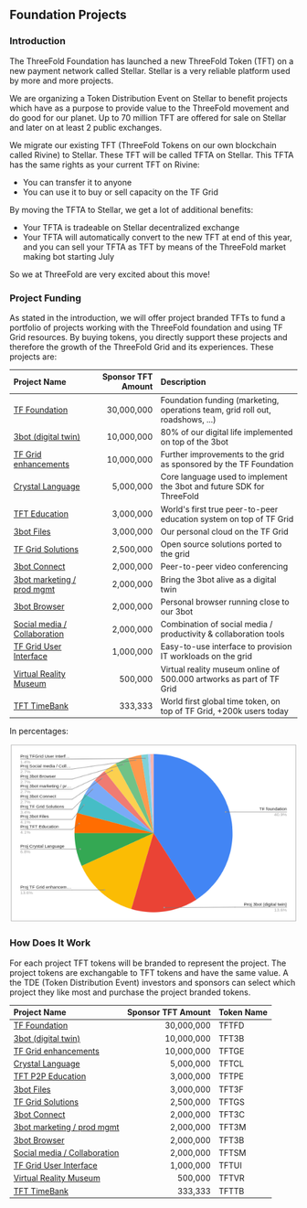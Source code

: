 ## Foundation Projects

### Introduction
The ThreeFold Foundation has launched a new ThreeFold Token (TFT) on a new payment network called Stellar. Stellar is a very reliable platform used by more and more projects.

We are organizing a Token Distribution Event on Stellar to benefit projects which have as a purpose to provide value to the ThreeFold movement and do good for our planet. Up to 70 million TFT are offered for sale on Stellar and later on at least 2 public exchanges.

We migrate our existing TFT (ThreeFold Tokens on our own blockchain called Rivine) to Stellar. These TFT will be called TFTA on Stellar. This TFTA has the same rights as your current TFT on Rivine:

- You can transfer it to anyone
- You can use it to buy or sell capacity on the TF Grid

By moving the TFTA to Stellar, we get a lot of  additional benefits:

- Your TFTA is tradeable on Stellar decentralized exchange
- Your TFTA will automatically convert to the new TFT at end of this year, and you can sell your TFTA as TFT by means of the ThreeFold market making bot starting July

So we at ThreeFold are very excited about this move!

### Project Funding

As stated in the introduction, we will offer project branded TFTs to fund a portfolio of projects working with the ThreeFold foundation and using TF Grid resources. By buying tokens, you directly support these projects and therefore the growth of the ThreeFold Grid and its experiences. These projects are:

| Project Name | Sponsor TFT Amount | Description |
|:-------------|---------------:|:------------|
| [TF Foundation](./foundation/README.md)	| 30,000,000		| Foundation funding (marketing, operations team, grid roll out, roadshows, ...) |
| [3bot (digital twin)](./3botdigitaltwin/README.md)	| 10,000,000		| 80% of our digital life implemented on top of the 3bot |
|[TF Grid enhancements](./gridenhancements/README.md)	| 10,000,000		| Further improvements to the grid as sponsored by the TF Foundation |
| [Crystal Language](./crystallang/README.md)	| 5,000,000		| Core language used to implement the 3bot and future SDK for ThreeFold |
| [TFT Education](./education/README.md)	| 3,000,000		| World's first true peer-to-peer education system on top of TF Grid |
| [3bot Files](./3botfiles/README.md)	| 3,000,000		| Our personal cloud on the TF Grid |
| [TF Grid Solutions](./gridsolutions/README.md)	| 2,500,000		| Open source solutions ported to the grid |
| [3bot Connect](./3botconnect/README.md) 	| 2,000,000		| Peer-to-peer video conferencing |
|[3bot marketing / prod mgmt](./3botmarketing/README.md)	| 2,000,000		| Bring the 3bot alive as a digital twin |
| [3bot Browser](./3botbrowser/README.md)	 | 2,000,000		| Personal browser running close to our 3bot |
| [Social media / Collaboration](./socialmedia/README.md) | 2,000,000		| Combination of social media / productivity & collaboration tools |
| [TF Grid User Interface](./griduserinterface/README.md)	| 1,000,000		| Easy-to-use interface to provision IT workloads on the grid |
| [Virtual Reality Museum](./vrmuseum/README.md)	| 500,000		| Virtual reality museum online of 500.000 artworks as part of TF Grid |
| [TFT TimeBank](./timebank/README.md)	| 333,333		| World first global time token, on top of TF Grid, +200k users today |


In percentages:

![](./img/token_project_distribution_percentage.png)

### How Does It Work

For each project TFT tokens will be branded to represent the project.  The project tokens are exchangable to TFT tokens and have the same value.  A the TDE (Token Distribution Event) investors and sponsors can select which project they like most and purchase the project branded tokens.

| Project Name | Sponsor TFT Amount | Token Name |
|:-------------|---------------:|:------------|
| [TF Foundation](./foundation/README.md)	| 30,000,000		| TFTFD |
| [3bot (digital twin)](./3botdigitaltwin/README.md)	| 10,000,000		| TFT3B |
|[TF Grid enhancements](./gridenhancements/README.md)	| 10,000,000		| TFTGE |
| [Crystal Language](./crystallang/README.md)	| 5,000,000		| TFTCL  |
| [TFT P2P Education](./education/README.md)	| 3,000,000		| TFTPE |
| [3bot Files](./3botfiles/README.md)	| 3,000,000		| TFT3F |
| [TF Grid Solutions](./gridsolutions/README.md)	| 2,500,000		| TFTGS |
| [3bot Connect](./3botconnect/README.md) 	| 2,000,000		| TFT3C |
|[3bot marketing / prod mgmt](./3botmarketing/README.md)	| 2,000,000		| TFT3M |
| [3bot Browser](./3botbrowser/README.md)	 | 2,000,000		| TFT3B |
| [Social media / Collaboration](./socialmedia/README.md) | 2,000,000		| TFTSM |
| [TF Grid User Interface](./griduserinterface/README.md)	| 1,000,000		| TFTUI |
| [Virtual Reality Museum](./vrmuseum/README.md)	| 500,000		| TFTVR |
| [TFT TimeBank](./timebank/README.md)	| 333,333		| TFTTB |